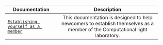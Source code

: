 
| Documentation | Description   |
| ------------- |:-------------:|
| [`Establishing yourself as a member`](documentation/getting_started.md) | This documentation is designed to help newcomers to establish themselves as a member of the Computational light laboratory. |
